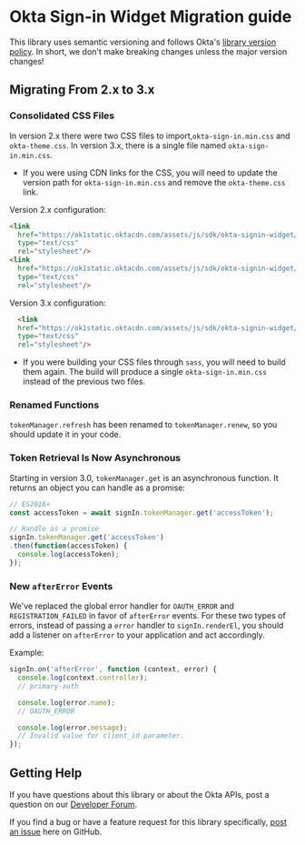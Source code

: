 # Okta Sign-in Widget Migration guide

This library uses semantic versioning and follows Okta's [library version policy](https://developer.okta.com/code/library-versions/). In short, we don't make breaking changes unless the major version changes!

## Migrating From 2.x to 3.x

### Consolidated CSS Files

In version 2.x there were two CSS files to import,`okta-sign-in.min.css` and `okta-theme.css`. In version 3.x, there is a single file named `okta-sign-in.min.css`.

- If you were using CDN links for the CSS, you will need to update the version path for `okta-sign-in.min.css` and remove the `okta-theme.css` link.

Version 2.x configuration:
```html
<link
  href="https://ok1static.oktacdn.com/assets/js/sdk/okta-signin-widget/2.14.0/css/okta-sign-in.min.css"
  type="text/css"
  rel="stylesheet"/>
<link
  href="https://ok1static.oktacdn.com/assets/js/sdk/okta-signin-widget/2.14.0/css/okta-theme.css"
  type="text/css"
  rel="stylesheet"/>
```
Version 3.x configuration:
```html
  <link
  href="https://ok1static.oktacdn.com/assets/js/sdk/okta-signin-widget/3.0.0/css/okta-sign-in.min.css"
  type="text/css"
  rel="stylesheet"/>
```

- If you were building your CSS files through `sass`, you will need to build them again.  The build will produce a single `okta-sign-in.min.css` instead of the previous two files.

### Renamed Functions

`tokenManager.refresh` has been renamed to `tokenManager.renew`, so you should update it in your code.

### Token Retrieval Is Now Asynchronous

Starting in version 3.0, `tokenManager.get` is an asynchronous function. It returns an object you can handle as a promise:

```javascript
// ES2016+
const accessToken = await signIn.tokenManager.get('accessToken');

// Handle as a promise
signIn.tokenManager.get('accessToken')
.then(function(accessToken) {
  console.log(accessToken);
});
```

### New `afterError` Events

We've replaced the global error handler for `OAUTH_ERROR` and `REGISTRATION_FAILED` in favor of `afterError` events. For these two types of errors, instead of passing a `error` handler to `signIn.renderEl`, you should add a listener on `afterError` to your application and act accordingly.

Example:
```javascript
signIn.on('afterError', function (context, error) {
  console.log(context.controller);
  // primary-auth

  console.log(error.name);
  // OAUTH_ERROR

  console.log(error.message);
  // Invalid value for client_id parameter.
});
```


## Getting Help

If you have questions about this library or about the Okta APIs, post a question on our [Developer Forum](https://devforum.okta.com).

If you find a bug or have a feature request for this library specifically, [post an issue](https://github.com/okta/okta-signin-widget/issues) here on GitHub.
